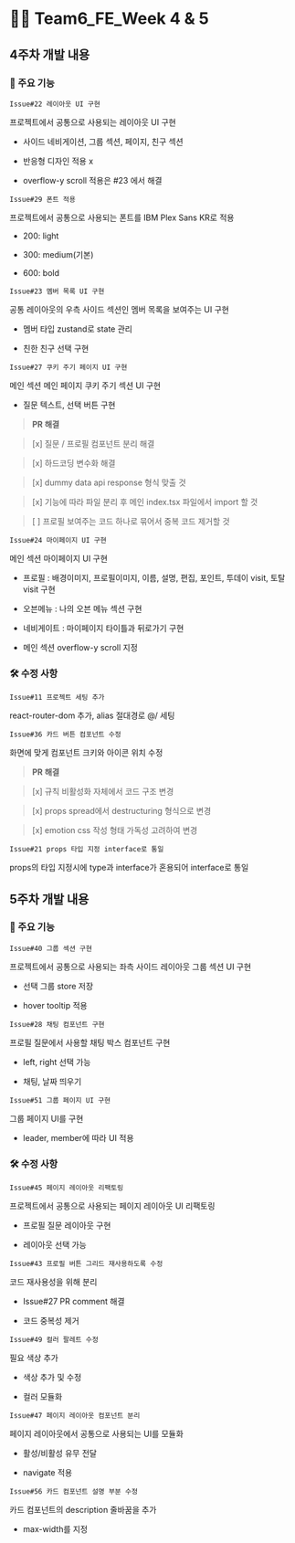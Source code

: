 # 🧑‍💻 Team6_FE_Week 4 & 5

## 4주차 개발 내용


### 📌 주요 기능

```
Issue#22 레이아웃 UI 구현
```
    
프로젝트에서 공통으로 사용되는 레이아웃 UI 구현

- 사이드 네비게이션, 그룹 섹션, 페이지, 친구 섹션

- 반응형 디자인 적용 x

- overflow-y scroll 적용은 #23 에서 해결


```
Issue#29 폰트 적용
```
  
프로젝트에서 공통으로 사용되는 폰트를 IBM Plex Sans KR로 적용

- 200: light
  
- 300: medium(기본)
  
- 600: bold


```
Issue#23 멤버 목록 UI 구현
```
  
공통 레이아웃의 우측 사이드 섹션인 멤버 목록을 보여주는 UI 구현

- 멤버 타입 zustand로 state 관리
  
- 친한 친구 선택 구현


```
Issue#27 쿠키 주기 페이지 UI 구현
```
  
메인 섹션 메인 페이지 쿠키 주기 섹션 UI 구현

- 질문 텍스트, 선택 버튼 구현
  
> **PR 해결**

> [x] 질문 / 프로필 컴포넌트 분리 해결

> [x] 하드코딩 변수화 해결

> [x] dummy data api response 형식 맞출 것

> [x] 기능에 따라 파일 분리 후 메인 index.tsx 파일에서 import 할 것

> [ ] 프로필 보여주는 코드 하나로 묶어서 중복 코드 제거할 것


```
Issue#24 마이페이지 UI 구현
```
    
메인 섹션 마이페이지 UI 구현

- 프로필 : 배경이미지, 프로필이미지, 이름, 설명, 편집, 포인트, 투데이 visit, 토탈 visit 구현
  
- 오븐메뉴 : 나의 오븐 메뉴 섹션 구현
  
- 네비게이트 : 마이페이지 타이틀과 뒤로가기 구현
  
- 메인 섹션 overflow-y scroll 지정


### 🛠️ 수정 사항

```
Issue#11 프로젝트 세팅 추가
```
 
react-router-dom 추가, alias 절대경로 @/ 세팅


```
Issue#36 카드 버튼 컴포넌트 수정
```
 
화면에 맞게 컴포넌트 크키와 아이콘 위치 수정

> **PR 해결**

> [x] 규칙 비활성화 자체에서 코드 구조 변경

> [x] props spread에서 destructuring 형식으로 변경

> [x] emotion css 작성 형태 가독성 고려하여 변경


```
Issue#21 props 타입 지정 interface로 통일
```

props의 타입 지정시에 type과 interface가 혼용되어 interface로 통일


## 5주차 개발 내용


### 📌 주요 기능


```
Issue#40 그룹 섹션 구현
```
 
프로젝트에서 공통으로 사용되는 좌측 사이드 레이아웃 그룹 섹션 UI 구현

- 선택 그룹 store 저장

- hover tooltip 적용


```
Issue#28 채팅 컴포넌트 구현
```

프로필 질문에서 사용할 채팅 박스 컴포넌트 구현

- left, right 선택 가능

- 채팅, 날짜 띄우기


```
Issue#51 그룹 페이지 UI 구현
```

그룹 페이지 UI를 구현

- leader, member에 따라 UI 적용


### 🛠️ 수정 사항


```
Issue#45 페이지 레이아웃 리팩토링
```

프로젝트에서 공통으로 사용되는 페이지 레이아웃 UI 리팩토링

- 프로필 질문 레이아웃 구현
 
- 레이아웃 선택 가능
 

```
Issue#43 프로필 버튼 그리드 재사용하도록 수정
```

코드 재사용성을 위해 분리

- Issue#27 PR comment 해결

- 코드 중복성 제거


```
Issue#49 컬러 팔레트 수정
```

필요 색상 추가

- 색상 추가 및 수정

- 컬러 모듈화


```
Issue#47 페이지 레이아웃 컴포넌트 분리
```

페이지 레이아웃에서 공통으로 사용되는 UI를 모듈화

- 활성/비활성 유무 전달

- navigate 적용


```
Issue#56 카드 컴포넌트 설명 부분 수정
```

카드 컴포넌트의 description 줄바꿈을 추가

- max-width를 지정
